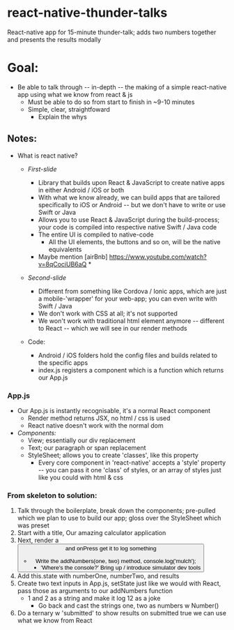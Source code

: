 # react-native-thunder-talks
React-native app for 15-minute thunder-talk; adds two numbers together and presents the results modally
# Goal:
   * Be able to talk through -- in-depth -- the making of a simple react-native app using what we know from react & js
      * Must be able to do so from start to finish in ~9-10 minutes
      * Simple, clear, straightfoward
         * Explain the whys

## Notes:
* What is react native?
    * *First-slide*
        * Library that builds upon React & JavaScript to create native apps in either Android / iOS or both
        * With what we know already, we can build apps that are tailored specifically to iOS or Android -- but we don't have to write or use Swift or Java
        * Allows you to use React & JavaScript during the build-process; your code is compiled into respective native Swift / Java code
        * The entire UI is compiled to native-code
            * All the UI elements, the buttons and so on, will be the native equivalents
        * Maybe mention [airBnb] <https://www.youtube.com/watch?v=8qCociUB6aQ>
            *   

    * *Second-slide*
        * Different from something like Cordova / Ionic apps, which are just a mobile-'wrapper' for your web-app; you can even write with Swift / Java
        * We don't work with CSS at all; it's not supported
        * We won't work with traditional html element anymore -- different to React -- which we will see in our render methods

    * Code:
        * Android / iOS folders hold the config files and builds related to the specific apps
        * index.js registers a component which is a function which returns our App.js

### App.js
* Our App.js is instantly recognisable, it's a normal React component
    * Render method returns JSX, no html / css is used
    * React native doesn't work with the normal dom
* *Components:*
    * View; essentially our div replacement
    * Text; our paragraph or span replacement
    * StyleSheet; allows you to create 'classes', like this property
        * Every core component in 'react-native' accepts a 'style' property -- you can pass it one 'class' of styles, or an array of styles just like you could with html & css


### From skeleton to solution:
1. Talk through the boilerplate, break down the components; pre-pulled which we plan to use to build our app; gloss over the StyleSheet which was preset
1. Start with a title, <Text>Our amazing calculator application
2. Next, render a <Button> and onPress get it to log something
    * Write the addNumbers(one, two) method, console.log('mulch');
        * 'Where's the console?' Bring up / introduce simulator dev tools
3. Add this.state with numberOne, numberTwo, and results
3. Create two text inputs in App.js, setState just like we would with React, pass those as arguments to our addNumbers function
    * 1 and 2 as a string and make it log 12 as a joke
        * Go back and cast the strings one, two as numbers w Number()
4. Do a ternary w 'submitted' to show results on submitted true we can use what we know from React



